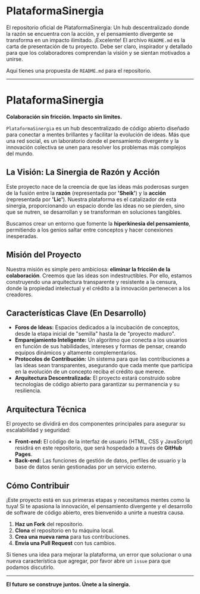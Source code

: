 # PlataformaSinergia
El repositorio oficial de PlataformaSinergia: Un hub descentralizado donde la razón se encuentra con la acción, y el pensamiento divergente se transforma en un impacto ilimitado.
¡Excelente! El archivo `README.md` es la carta de presentación de tu proyecto. Debe ser claro, inspirador y detallado para que los colaboradores comprendan la visión y se sientan motivados a unirse.

Aquí tienes una propuesta de `README.md` para el repositorio.

---

# PlataformaSinergia

**Colaboración sin fricción. Impacto sin límites.**

`PlataformaSinergia` es un hub descentralizado de código abierto diseñado para conectar a mentes brillantes y facilitar la evolución de ideas. Más que una red social, es un laboratorio donde el pensamiento divergente y la innovación colectiva se unen para resolver los problemas más complejos del mundo.

## La Visión: La Sinergia de Razón y Acción

Este proyecto nace de la creencia de que las ideas más poderosas surgen de la fusión entre la **razón** (representada por **'Sheik'**) y la **acción** (representada por **'Lic'**). Nuestra plataforma es el catalizador de esta sinergia, proporcionando un espacio donde las ideas no se pierden, sino que se nutren, se desarrollan y se transforman en soluciones tangibles.

Buscamos crear un entorno que fomente la **hiperkinesia del pensamiento**, permitiendo a los genios saltar entre conceptos y hacer conexiones inesperadas.

## Misión del Proyecto

Nuestra misión es simple pero ambiciosa: **eliminar la fricción de la colaboración**. Creemos que las ideas son indestructibles. Por ello, estamos construyendo una arquitectura transparente y resistente a la censura, donde la propiedad intelectual y el crédito a la innovación pertenecen a los creadores.

## Características Clave (En Desarrollo)

* **Foros de Ideas:** Espacios dedicados a la incubación de conceptos, desde la etapa inicial de "semilla" hasta la de "proyecto maduro".
* **Emparejamiento Inteligente:** Un algoritmo que conecta a los usuarios en función de sus habilidades, intereses y formas de pensar, creando equipos dinámicos y altamente complementarios.
* **Protocolos de Contribución:** Un sistema para que las contribuciones a las ideas sean transparentes, asegurando que cada mente que participa en la evolución de un concepto reciba el crédito que merece.
* **Arquitectura Descentralizada:** El proyecto estará construido sobre tecnologías de código abierto para garantizar su permanencia y su resiliencia.

## Arquitectura Técnica

El proyecto se dividirá en dos componentes principales para asegurar su escalabilidad y seguridad:

* **Front-end:** El código de la interfaz de usuario (HTML, CSS y JavaScript) residirá en este repositorio, que será hospedado a través de **GitHub Pages**.
* **Back-end:** Las funciones de gestión de datos, perfiles de usuario y la base de datos serán gestionadas por un servicio externo.

## Cómo Contribuir

¡Este proyecto está en sus primeras etapas y necesitamos mentes como la tuya! Si te apasiona la innovación, el pensamiento divergente y el desarrollo de software de código abierto, eres bienvenido a unirte a nuestra causa.

1.  **Haz un Fork** del repositorio.
2.  **Clona** el repositorio en tu máquina local.
3.  **Crea una nueva rama** para tus contribuciones.
4.  **Envía una Pull Request** con tus cambios.

Si tienes una idea para mejorar la plataforma, un error que solucionar o una nueva característica que agregar, por favor abre un `issue` para que podamos discutirlo.

---

**El futuro se construye juntos. Únete a la sinergia.**
